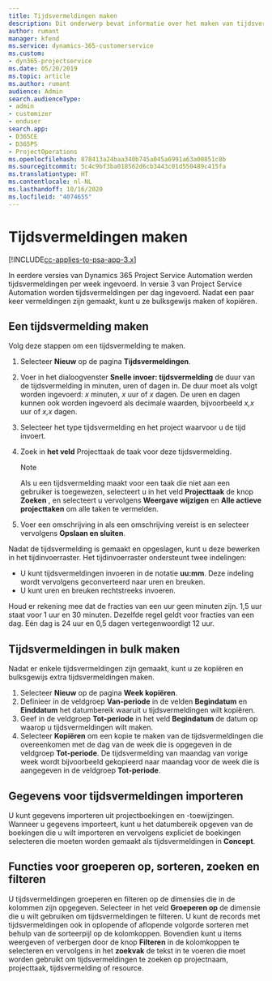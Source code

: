```yaml
---
title: Tijdsvermeldingen maken
description: Dit onderwerp bevat informatie over het maken van tijdsvermeldingen.
author: rumant
manager: kfend
ms.service: dynamics-365-customerservice
ms.custom:
- dyn365-projectservice
ms.date: 05/20/2019
ms.topic: article
ms.author: rumant
audience: Admin
search.audienceType:
- admin
- customizer
- enduser
search.app:
- D365CE
- D365PS
- ProjectOperations
ms.openlocfilehash: 878413a24baa340b745a045a6991a63a00851c8b
ms.sourcegitcommit: 5c4c9bf3ba018562d6cb3443c01d550489c415fa
ms.translationtype: HT
ms.contentlocale: nl-NL
ms.lasthandoff: 10/16/2020
ms.locfileid: "4074655"
---
```

# <a name="create-time-entries"></a>Tijdsvermeldingen maken

[!INCLUDE[cc-applies-to-psa-app-3.x](../includes/cc-applies-to-psa-app-3x.md)]

In eerdere versies van Dynamics 365 Project Service Automation werden tijdsvermeldingen per week ingevoerd. In versie 3 van Project Service Automation worden tijdsvermeldingen per dag ingevoerd. Nadat een paar keer vermeldingen zijn gemaakt, kunt u ze bulksgewijs maken of kopiëren.

## <a name="create-a-time-entry"></a>Een tijdsvermelding maken

Volg deze stappen om een tijdsvermelding te maken.

1. Selecteer **Nieuw** op de pagina **Tijdsvermeldingen**.
2. Voer in het dialoogvenster **Snelle invoer: tijdsvermelding** de duur van de tijdsvermelding in minuten, uren of dagen in. De duur moet als volgt worden ingevoerd:  *x* minuten, *x* uur of *x* dagen. De uren en dagen kunnen ook worden ingevoerd als decimale waarden, bijvoorbeeld *x,x* uur of *x,x* dagen.
3. Selecteer het type tijdsvermelding en het project waarvoor u de tijd invoert.
4. Zoek in **het veld** Projecttaak de taak voor deze tijdsvermelding.

    > [!NOTE]
    > Als u een tijdsvermelding maakt voor een taak die niet aan een gebruiker is toegewezen, selecteert u in het veld **Projecttaak** de knop **Zoeken** , en selecteert u vervolgens **Weergave wijzigen** en **Alle actieve projecttaken** om alle taken te vermelden.

5. Voer een omschrijving in als een omschrijving vereist is en selecteer vervolgens **Opslaan en sluiten**.

Nadat de tijdsvermelding is gemaakt en opgeslagen, kunt u deze bewerken in het tijdinvoerraster. Het tijdinvoerraster ondersteunt twee indelingen:

- U kunt tijdsvermeldingen invoeren in de notatie **uu:mm**. Deze indeling wordt vervolgens geconverteerd naar uren en breuken.
- U kunt uren en breuken rechtstreeks invoeren.

Houd er rekening mee dat de fracties van een uur geen minuten zijn. 1,5 uur staat voor 1 uur en 30 minuten. Dezelfde regel geldt voor fracties van een dag. Eén dag is 24 uur en 0,5 dagen vertegenwoordigt 12 uur.

## <a name="bulk-create-time-entries"></a>Tijdsvermeldingen in bulk maken

Nadat er enkele tijdsvermeldingen zijn gemaakt, kunt u ze kopiëren en bulksgewijs extra tijdsvermeldingen maken.

1. Selecteer **Nieuw** op de pagina **Week kopiëren**.
2. Definieer in de veldgroep **Van-periode** in de velden **Begindatum** en **Einddatum** het datumbereik waaruit u tijdsvermeldingen wilt kopiëren.
3. Geef in de veldgroep **Tot-periode** in het veld **Begindatum** de datum op waarop u tijdsvermeldingen wilt maken.
4. Selecteer **Kopiëren** om een kopie te maken van de tijdsvermeldingen die overeenkomen met de dag van de week die is opgegeven in de veldgroep **Tot-periode**. De tijdsvermelding van maandag van vorige week wordt bijvoorbeeld gekopieerd naar maandag voor de week die is aangegeven in de veldgroep **Tot-periode**.

## <a name="import-data-for-time-entries"></a>Gegevens voor tijdsvermeldingen importeren

U kunt gegevens importeren uit projectboekingen en -toewijzingen. Wanneer u gegevens importeert, kunt u het datumbereik opgeven van de boekingen die u wilt importeren en vervolgens expliciet de boekingen selecteren die moeten worden gemaakt als tijdsvermeldingen in **Concept**.

## <a name="group-by-sort-search-and-filter-capabilities"></a>Functies voor groeperen op, sorteren, zoeken en filteren

U tijdsvermeldingen groeperen en filteren op de dimensies die in de kolommen zijn opgegeven. Selecteer in het veld **Groeperen op** de dimensie die u wilt gebruiken om tijdsvermeldingen te filteren. U kunt de records met tijdsvermeldingen ook in oplopende of aflopende volgorde sorteren met behulp van de sorteerpijl op de kolomkoppen. Bovendien kunt u items weergeven of verbergen door de knop **Filteren** in de kolomkoppen te selecteren en vervolgens in het **zoekvak** de tekst in te voeren die moet worden gebruikt om tijdsvermeldingen te zoeken op projectnaam, projecttaak, tijdsvermelding of resource.
